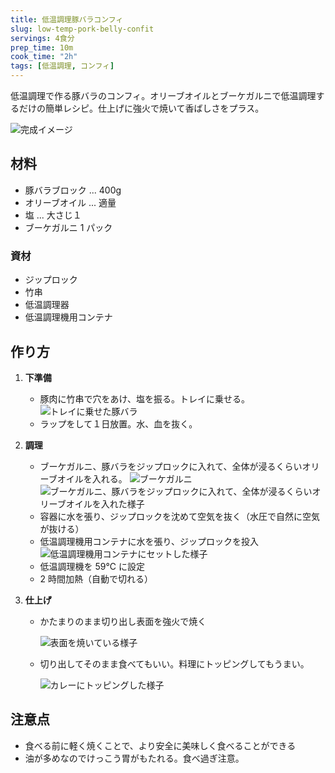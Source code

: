 ```yaml
---
title: 低温調理豚バラコンフィ
slug: low-temp-pork-belly-confit
servings: 4食分
prep_time: 10m
cook_time: "2h"
tags: [低温調理, コンフィ]
---
```


低温調理で作る豚バラのコンフィ。オリーブオイルとブーケガルニで低温調理するだけの簡単レシピ。仕上げに強火で焼いて香ばしさをプラス。

![完成イメージ](./hero.png)

## 材料

- 豚バラブロック ... 400g
- オリーブオイル ... 適量
- 塩 ... 大さじ１
- ブーケガルニ 1 パック

### 資材

- ジップロック
- 竹串
- 低温調理器
- 低温調理機用コンテナ

## 作り方

1. **下準備**
   - 豚肉に竹串で穴をあけ、塩を振る。トレイに乗せる。
     ![トレイに乗せた豚バラ](./step1.png)
   - ラップをして１日放置。水、血を抜く。
2. **調理**

   - ブーケガルニ、豚バラをジップロックに入れて、全体が浸るくらいオリーブオイルを入れる。
     ![ブーケガルニ](./step2.png)
     ![ブーケガルニ、豚バラをジップロックに入れて、全体が浸るくらいオリーブオイルを入れた様子](./step3.png)
   - 容器に水を張り、ジップロックを沈めて空気を抜く（水圧で自然に空気が抜ける）
   - 低温調理機用コンテナに水を張り、ジップロックを投入
     ![低温調理機用コンテナにセットした様子](./step4.png)
   - 低温調理機を 59℃ に設定
   - 2 時間加熱（自動で切れる）

3. **仕上げ**

   - かたまりのまま切り出し表面を強火で焼く

     ![表面を焼いている様子](./step5.png)

   - 切り出してそのまま食べてもいい。料理にトッピングしてもうまい。

     ![カレーにトッピングした様子](./step6.png)

## 注意点

- 食べる前に軽く焼くことで、より安全に美味しく食べることができる
- 油が多めなのでけっこう胃がもたれる。食べ過ぎ注意。
